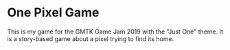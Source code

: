 # One Pixel Game
This is my game for the GMTK Game Jam 2019 with the "Just One" theme. It is a story-based game about a pixel trying to find its home.

